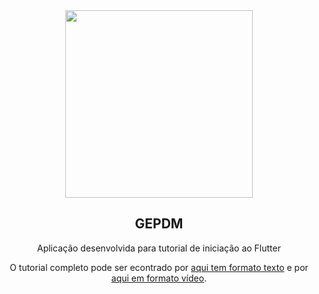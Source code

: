 
<div align="center">
  <img src="https://avatars.githubusercontent.com/u/86255059?s=400&u=d2b87a59e9bfcddf8901a3c0b39ab8a2687e6a2c&v=4" borderRadius="50%" width="300px">
  <h2>GEPDM</h2>
</div>

<div align="center">
  <p>Aplicação desenvolvida para tutorial de iniciação ao Flutter</p>
  <p>O tutorial completo pode ser econtrado por <a href="https://dev.to/gepdm/criando-um-identificador-de-cvv-com-flutter-22k0-temp-slug-8942669?preview=74b8e14c01aaf118fb333613596d82598d0db7b03614167ce4f776bd2df96f64e23657ed935d79c1d7b379ff9752cda1ca455163a311a8dd22bef836">aqui tem formato texto</a> e por <a href="https://youtu.be/5lFW_YaC07c">aqui em formato vídeo</a>.</p>
</div>

